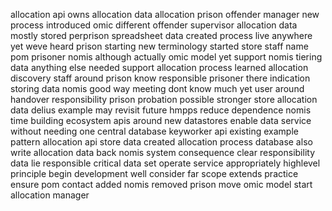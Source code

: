 allocation api owns allocation data allocation prison offender manager new process introduced omic different offender supervisor allocation data mostly stored perprison spreadsheet data created process live anywhere yet weve heard prison starting new terminology started store staff name pom prisoner nomis although actually omic model yet support nomis tiering data anything else needed support allocation process learned allocation discovery staff around prison know responsible prisoner there indication storing data nomis good way meeting dont know much yet user around handover responsibility prison probation possible stronger store allocation data delius example may revisit future hmpps reduce dependence nomis time building ecosystem apis around new datastores enable data service without needing one central database keyworker api existing example pattern allocation api store data created allocation process database also write allocation data back nomis system consequence clear responsibility data lie responsible critical data set operate service appropriately highlevel principle begin development well consider far scope extends practice ensure pom contact added nomis removed prison move omic model start allocation manager